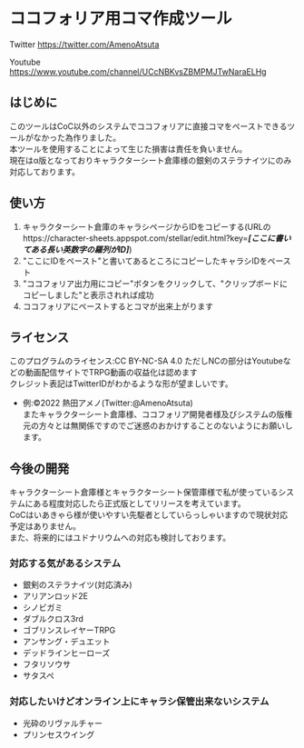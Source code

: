 # ココフォリア用コマ作成ツール
Twitter
https://twitter.com/AmenoAtsuta

Youtube
https://www.youtube.com/channel/UCcNBKvsZBMPMJTwNaraELHg

## はじめに
このツールはCoC以外のシステムでココフォリアに直接コマをペーストできるツールがなかった為作りました。<br>
本ツールを使用することによって生じた損害は責任を負いません。<br>
現在はα版となっておりキャラクターシート倉庫様の銀剣のステラナイツにのみ対応しております。<br>

## 使い方
1. キャラクターシート倉庫のキャラシページからIDをコピーする(URLのhttps\://<span>character-sheets.appspot</span>.com/stellar/edit.html?key=***[ここに書いてある長い英数字の羅列がID]***)
2. "ここにIDをペースト"と書いてあるところにコピーしたキャラシIDをペースト
3. "ココフォリア出力用にコピー"ボタンをクリックして、"クリップボードにコピーしました"と表示されれば成功
4. ココフォリアにペーストするとコマが出来上がります

## ライセンス
このプログラムのライセンス:CC BY-NC-SA 4.0 ただしNCの部分はYoutubeなどの動画配信サイトでTRPG動画の収益化は認めます<br>
クレジット表記はTwitterIDがわかるような形が望ましいです。<br>
* 例:©2022 熱田アメノ(Twitter:@AmenoAtsuta)<br>
またキャラクターシート倉庫様、ココフォリア開発者様及びシステムの版権元の方々とは無関係ですのでご迷惑のおかけすることのないようにお願いします。

## 今後の開発
キャラクターシート倉庫様とキャラクターシート保管庫様で私が使っているシステムにある程度対応したら正式版としてリリースを考えています。<br>
CoCはいあきゃら様が使いやすい先駆者としていらっしゃいますので現状対応予定はありません。<br>
また、将来的にはユドナリウムへの対応も検討しております。<br>

### 対応する気があるシステム
* 銀剣のステラナイツ(対応済み)
* アリアンロッド2E
* シノビガミ
* ダブルクロス3rd
* ゴブリンスレイヤーTRPG
* アンサング・デュエット
* デッドラインヒーローズ
* フタリソウサ
* サタスペ

### 対応したいけどオンライン上にキャラシ保管出来ないシステム
* 光砕のリヴァルチャー
* プリンセスウイング